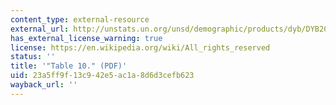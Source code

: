 ```yaml
---
content_type: external-resource
external_url: http://unstats.un.org/unsd/demographic/products/dyb/DYB2004/Table10.pdf
has_external_license_warning: true
license: https://en.wikipedia.org/wiki/All_rights_reserved
status: ''
title: '"Table 10." (PDF)'
uid: 23a5ff9f-13c9-42e5-ac1a-8d6d3cefb623
wayback_url: ''
---
```

